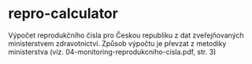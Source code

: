 # repro-calculator
Výpočet reprodukčního čísla pro Českou republiku z dat zveřejňovaných ministerstvem zdravotnictví.
Způsob výpočtu je převzat z metodiky ministerstva (viz. 04-monitoring-reprodukcniho-cisla.pdf, str. 3)
